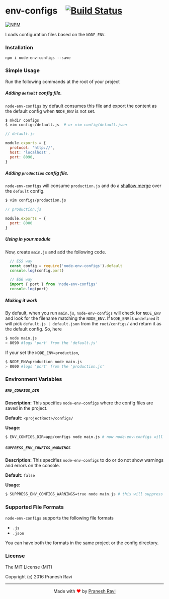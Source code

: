 # env-configs &nbsp; &nbsp;[![Build Status](https://travis-ci.org/praneshr/env-configs.svg?branch=master)](https://travis-ci.org/praneshr/env-configs)

[![NPM](https://nodei.co/npm/node-env-configs.png?downloads=true&downloadRank=true&stars=true)](https://nodei.co/npm/node-env-configs/)

Loads configuration files based on the `NODE_ENV`.

### Installation

```
npm i node-env-configs --save
```

### Simple Usage

Run the following commands at the root of your project

##### Adding `default` config file.

`node-env-configs` by default consumes this file and export the content as the default config when `NODE_ENV` is not set.
```bash
$ mkdir configs
$ vim configs/default.js  # or vim config/default.json
```
```javascript
// default.js

module.exports = {
  protocol: 'http://',
  host: 'localhost',
  port: 8090,
}
```
##### Adding `production` config file.
`node-env-configs` will consume `production.js` and do a [shallow merge](https://developer.mozilla.org/en/docs/Web/JavaScript/Reference/Global_Objects/Object/assign) over the `default` config.

```bash
$ vim configs/production.js
```

```javascript
// production.js

module.exports = {
  port: 8000
}
```
##### Using in your module
Now, create `main.js` and add the following code.
```javascript
  // ES5 way
  const config = require('node-env-configs').default
  console.log(config.port)

  // ES6 way
  import { port } from 'node-env-configs'
  console.log(port)
```

##### Making it work

By default, when you run `main.js`, `node-env-configs` will check for `NODE_ENV` and look for the filename matching the `NODE_ENV`. If `NODE_ENV` is `undefined` it will pick `default.js | default.json` from the `root/configs/` and return it as the default config. So, here

```bash
$ node main.js
> 8090 #logs 'port' from the 'default.js'
```

If your set the `NODE_ENV=production`,

```bash
$ NODE_ENV=production node main.js
> 8000 #logs 'port' from the 'production.js'
```

### Environment Variables

##### `ENV_CONFIGS_DIR`

**Description:** This specifies `node-env-configs` where the config files are saved in the project.

**Default:** `<projectRoot>/configs/`

**Usage:**
```bash
$ ENV_CONFIGS_DIR=app/configs node main.js # now node-env-configs will look for configs from the specified path
```

##### `SUPPRESS_ENV_CONFIGS_WARNINGS`
**Description:** This specifies `node-env-configs` to do or do not show warnings and errors on the console.

**Default:** `false`

**Usage:**
```bash
$ SUPPRESS_ENV_CONFIGS_WARNINGS=true node main.js # this will suppress all the warnings and the errors
```

### Supported File Formats

`node-env-configs` supports the following file formats
- `.js`
- `.json`

You can have both the formats in the same project or the config directory.

### License
The MIT License (MIT)

Copyright (c) 2016 Pranesh Ravi

<hr/>

<p align="center">
Made with <font color="red">♥</font> by <a href="https://github.com/praneshr">Pranesh Ravi</a>
</p>

